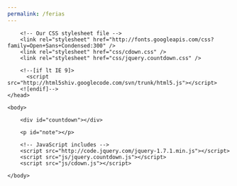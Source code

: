 ```yaml
---
permalink: /ferias
---
```

<html>
    <head>
        <meta charset="utf-8" />
        <title>Férias!</title>
        
        <!-- Our CSS stylesheet file -->
        <link rel="stylesheet" href="http://fonts.googleapis.com/css?family=Open+Sans+Condensed:300" />
        <link rel="stylesheet" href="css/cdown.css" />
        <link rel="stylesheet" href="css/jquery.countdown.css" />
        
        <!--[if lt IE 9]>
          <script src="http://html5shiv.googlecode.com/svn/trunk/html5.js"></script>
        <![endif]-->
    </head>
    
    <body>

		<div id="countdown"></div>

		<p id="note"></p>

        <!-- JavaScript includes -->
		<script src="http://code.jquery.com/jquery-1.7.1.min.js"></script>
		<script src="js/jquery.countdown.js"></script>
		<script src="js/cdown.js"></script>

    </body>
</html>

